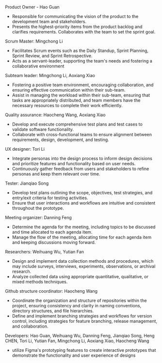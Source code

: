 Product Owner - Hao Guan
* Responsible for communicating the vision of the product to the development team and stakeholders. 
* Presents the highest-priority items from the product backlog and clarifies requirements. Collaborates with the team to set the sprint goal.

Scrum Master: Mingchong Li  
* Facilitates Scrum events such as the Daily Standup, Sprint Planning, Sprint Review, and Sprint Retrospective.
* Acts as a servant-leader, supporting the team's needs and fostering a collaborative environment

Subteam leader: Mingchong Li, Aoxiang Xiao
* Fostering a positive team environment, encouraging collaboration, and ensuring effective communication within their sub-team.
* Assist in managing the workload within their sub-team, ensuring that tasks are appropriately distributed, and team members have the necessary resources to complete their work efficiently.

Quality assurance: Haocheng Wang, Aoxiang Xiao
* Develop and execute comprehensive test plans and test cases to validate software functionality.
* Collaborate with cross-functional teams to ensure alignment between requirements, design, development, and testing.

UX designer: Tori Li  
* Integrate personas into the design process to inform design decisions and prioritize features and functionality based on user needs.
* Continuously gather feedback from users and stakeholders to refine personas and keep them relevant over time.

Tester: Jianqiao Song   
* Develop test plans outlining the scope, objectives, test strategies, and entry/exit criteria for testing activities.
* Ensure that user interactions and workflows are intuitive and consistent throughout the prototype.

Meeting organizer: Danning Feng  
* Determine the agenda for the meeting, including topics to be discussed and time allocated to each agenda item.
* Manage the flow of the meeting, allocating time for each agenda item and keeping discussions moving forward.

Researchers: Weihuang Wu, Yutian Fan   
* Design and implement data collection methods and procedures, which may include surveys, interviews, experiments, observations, or archival research.
* Analyze collected data using appropriate quantitative, qualitative, or mixed methods techniques.

Github structure coordinator: Haocheng Wang  
* Coordinate the organization and structure of repositories within the project, ensuring consistency and clarity in naming conventions, directory structures, and file hierarchies.
* Define and implement branching strategies and workflows for version control, including strategies for feature branching, release management, and collaboration.

Developers: Hao Guan, Weihuang Wu, Danning Feng, Jianqiao Song, Heng CHEN, Tori Li, Yutian Fan, Mingchong Li, Aoxiang Xiao, Haocheng Wang
* utilize Figma's prototyping features to create interactive prototypes that demonstrate the functionality and user experience of designs

